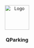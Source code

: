 <br/>
<p align="center">
  <a href="https://github.com/ShaanCoding/">
    <img src="https://i.imgur.com/18DHn0H.png" alt="Logo" width="80" height="80">
  </a>

  <h3 align="center">QParking</h3>

</p>

